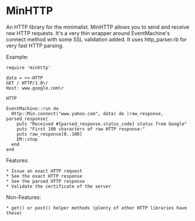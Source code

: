MinHTTP
=======

An HTTP library for the minimalist. MinHTTP allows you to send and receive raw HTTP requests. It's a very thin wrapper around EventMachine's connect method with some SSL validation added. It uses http_parser.rb for very fast HTTP parsing.

Example:

    require 'minhttp'

    data = <<-HTTP
    GET / HTTP/1.0\r
    Host: www.google.com\r

    HTTP

    EventMachine::run do
      Http::Min.connect("www.yahoo.com", data) do |raw_response, parsed_response|
        puts "Received #{parsed_response.status_code} status from Google"
        puts "First 100 characters of raw HTTP response:"
        puts raw_response[0..100]
        EM::stop
      end
    end


Features:

    * Issue an exact HTTP request
    * See the exact HTTP response
    * See the parsed HTTP response
    * Validate the certificate of the server


Non-Features:

    * get() or post() helper methods (plenty of other HTTP libraries have these)



